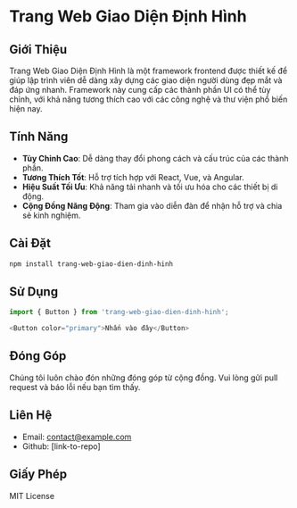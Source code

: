 # Trang Web Giao Diện Định Hình

## Giới Thiệu
Trang Web Giao Diện Định Hình là một framework frontend được thiết kế để giúp lập trình viên dễ dàng xây dựng các giao diện người dùng đẹp mắt và đáp ứng nhanh. Framework này cung cấp các thành phần UI có thể tùy chỉnh, với khả năng tương thích cao với các công nghệ và thư viện phổ biến hiện nay.

## Tính Năng
- **Tùy Chỉnh Cao**: Dễ dàng thay đổi phong cách và cấu trúc của các thành phần.
- **Tương Thích Tốt**: Hỗ trợ tích hợp với React, Vue, và Angular.
- **Hiệu Suất Tối Ưu**: Khả năng tải nhanh và tối ưu hóa cho các thiết bị di động.
- **Cộng Đồng Năng Động**: Tham gia vào diễn đàn để nhận hỗ trợ và chia sẻ kinh nghiệm.

## Cài Đặt
```bash
npm install trang-web-giao-dien-dinh-hinh
```

## Sử Dụng
```javascript
import { Button } from 'trang-web-giao-dien-dinh-hinh';

<Button color="primary">Nhấn vào đây</Button>
```

## Đóng Góp
Chúng tôi luôn chào đón những đóng góp từ cộng đồng. Vui lòng gửi pull request và báo lỗi nếu bạn tìm thấy.

## Liên Hệ
- Email: contact@example.com
- Github: [link-to-repo]

## Giấy Phép
MIT License
